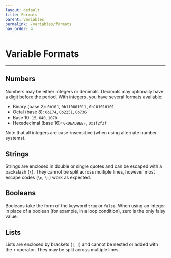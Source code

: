 ```yaml
---
layout: default
title: Formats
parent: Variables
permalink: /variables/formats
nav_order: 4
---
```


# Variable Formats

<hr>

## Numbers

Numbers may be either integers or decimals. Decimals may optionally have a digit before the period. With integers, you have several formats available:
 * Binary (base 2): `0b101`, `0b110001011`, `0b101010101`
 * Octal (base 8): `0o174`, `0o2251`, `0o736`
 * Base 10: `15`, `640`, `1078`
 * Hexadecimal (base 16): `0xDEADBEEF`, `0x1f2f3f`

Note that all integers are case-insensitive (when using alternate number systems).

## Strings

Strings are enclosed in double or single quotes and can be escaped with a backslash (`\`). They cannot be split across multiple lines, however most escape codes (`\n`, `\t`) work as expected.

## Booleans

Booleans take the form of the keyword `true` or `false`. When using an integer in place of a boolean (for example, in a loop condition), zero is the only falsy value.

## Lists

Lists are enclosed by brackets (`[`, `]`) and cannot be nested or added with the `+` operator. They may be split across multiple lines.
